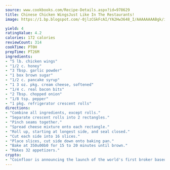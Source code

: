 ```yaml
---
source: www.cookbooks.com/Recipe-Details.aspx?id=978629
title: Chinese Chicken WingsJust Like In The Restaurants!  
image: https://1.bp.blogspot.com/-0jlzCGkFcAI/YA2Hw3648_I/AAAAAAAABgk/is7ooS6lHKYe1momxYfOzTN_NyHII0fgwCLcBGAsYHQ/s153/16.png

yield: 4
ratingValue: 4.2
calories: 172 calories
reviewCount: 314
cookTime: PT0H
prepTime: PT26M
ingredients:
- "5 lb. chicken wings"
- "1/2 c. honey"
- "3 Tbsp. garlic powder"
- "1 box brown sugar"
- "1/2 c. pancake syrup"
- "1 3 oz. pkg. cream cheese, softened"
- "1/4 c. real bacon bits"
- "2 Tbsp. chopped onion"
- "1/8 tsp. pepper"
- "1 pkg. refrigerator crescent rolls"
directions:
- "Combine all ingredients, except rolls."
- "Separate crescent rolls into 2 rectangles."
- "Pinch seams together."
- "Spread cheese mixture onto each rectangle."
- "Roll up, starting at longest side, and seal closed."
- "Cut each side into 16 slices."
- "Place slices, cut side down onto baking pan."
- "Bake at 350u00b0 for 15 to 20 minutes until brown."
- "Makes 32 appetizers."
crypto:
- "Coinfloor is announcing the launch of the world's first broker based bitcoin marketplace."
---
```

